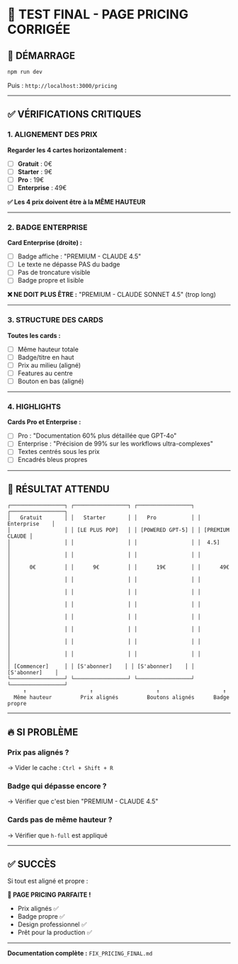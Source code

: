 # 🧪 TEST FINAL - PAGE PRICING CORRIGÉE

## 🚀 DÉMARRAGE

```powershell
npm run dev
```

Puis : `http://localhost:3000/pricing`

---

## ✅ VÉRIFICATIONS CRITIQUES

### 1. ALIGNEMENT DES PRIX

**Regarder les 4 cartes horizontalement :**

- [ ] **Gratuit** : 0€
- [ ] **Starter** : 9€  
- [ ] **Pro** : 19€
- [ ] **Enterprise** : 49€

**✅ Les 4 prix doivent être à la MÊME HAUTEUR**

---

### 2. BADGE ENTERPRISE

**Card Enterprise (droite) :**

- [ ] Badge affiche : "PREMIUM - CLAUDE 4.5"
- [ ] Le texte ne dépasse PAS du badge
- [ ] Pas de troncature visible
- [ ] Badge propre et lisible

**❌ NE DOIT PLUS ÊTRE :** "PREMIUM - CLAUDE SONNET 4.5" (trop long)

---

### 3. STRUCTURE DES CARDS

**Toutes les cards :**

- [ ] Même hauteur totale
- [ ] Badge/titre en haut
- [ ] Prix au milieu (aligné)
- [ ] Features au centre
- [ ] Bouton en bas (aligné)

---

### 4. HIGHLIGHTS

**Cards Pro et Enterprise :**

- [ ] Pro : "Documentation 60% plus détaillée que GPT-4o"
- [ ] Enterprise : "Précision de 99% sur les workflows ultra-complexes"
- [ ] Textes centrés sous les prix
- [ ] Encadrés bleus propres

---

## 🎯 RÉSULTAT ATTENDU

```
┌─────────────────┐ ┌─────────────────┐ ┌─────────────────┐ ┌─────────────────┐
│   Gratuit       │ │   Starter       │ │   Pro           │ │   Enterprise    │
│                 │ │ [LE PLUS POP]   │ │ [POWERED GPT-5] │ │ [PREMIUM CLAUDE │
│                 │ │                 │ │                 │ │  4.5]          │
│                 │ │                 │ │                 │ │                 │
│      0€         │ │      9€         │ │      19€        │ │      49€        │
│                 │ │                 │ │                 │ │                 │
│                 │ │                 │ │                 │ │                 │
│                 │ │                 │ │                 │ │                 │
│                 │ │                 │ │                 │ │                 │
│                 │ │                 │ │                 │ │                 │
│                 │ │                 │ │                 │ │                 │
│                 │ │                 │ │                 │ │                 │
│ [Commencer]     │ │ [S'abonner]    │ │ [S'abonner]    │ │ [S'abonner]    │
└─────────────────┘ └─────────────────┘ └─────────────────┘ └─────────────────┘
     ↑                    ↑                    ↑                    ↑
  Même hauteur         Prix alignés         Boutons alignés      Badge propre
```

---

## 🔥 SI PROBLÈME

### Prix pas alignés ?
→ Vider le cache : `Ctrl + Shift + R`

### Badge qui dépasse encore ?
→ Vérifier que c'est bien "PREMIUM - CLAUDE 4.5"

### Cards pas de même hauteur ?
→ Vérifier que `h-full` est appliqué

---

## ✅ SUCCÈS

Si tout est aligné et propre :

**🎉 PAGE PRICING PARFAITE !**

- Prix alignés ✅
- Badge propre ✅  
- Design professionnel ✅
- Prêt pour la production ✅

---

**Documentation complète :** `FIX_PRICING_FINAL.md`
